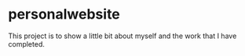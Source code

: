 # personalwebsite
This project is to show a little bit about myself and the work that I have completed.
